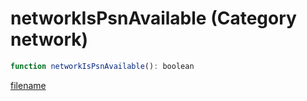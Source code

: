 # networkIsPsnAvailable (Category network)

```js
function networkIsPsnAvailable(): boolean
```

[filename](networkIsPsnAvailable_m.md ':include')